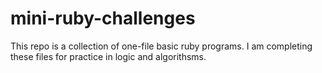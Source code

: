 mini-ruby-challenges
====================
This repo is a collection of one-file basic ruby programs. I am completing these files for practice in logic and algorithsms.
